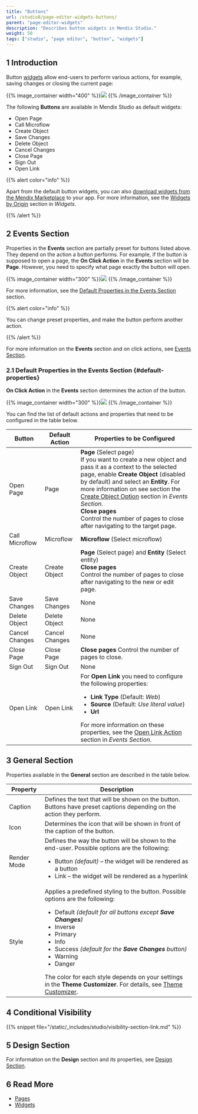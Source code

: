 ```yaml
---
title: "Buttons"
url: /studio8/page-editor-widgets-buttons/
parent: "page-editor-widgets"
description: "Describes button widgets in Mendix Studio."
weight: 50
tags: ["studio", "page editor", "button", "widgets"]
---
```


## 1 Introduction 

Button [widgets](/studio8/page-editor-widgets/) allow end-users to perform various actions, for example, saving changes or closing the current page: 

{{% image_container width="400" %}}![](/attachments/studio8/page-editor/page-editor-widgets/page-editor-widgets-buttons/button-example.png)
{{% /image_container %}}

The following **Buttons** are available in Mendix Studio as default widgets:

* Open Page
* Call Microflow
* Create Object
* Save Changes
* Delete Object
* Cancel Changes
* Close Page
* Sign Out
* Open Link

{{% alert color="info" %}}

Apart from the default button widgets, you can also [download widgets from the Mendix Marketplace](https://marketplace.mendix.com/) to your app. For more information, see the [Widgets by Origin](/studio8/page-editor-widgets/#widgets-by-origin) section in *Widgets*.

{{% /alert %}}

## 2 Events Section

Properties in the **Events** section are partially preset for buttons listed above. They depend on the action a button performs. For example, if the button is supposed to open a page, the **On Click Action** in the **Events** section will be **Page**. However, you need to specify what page exactly the button will open. 

{{% image_container width="300" %}}![](/attachments/studio8/page-editor/page-editor-widgets/page-editor-widgets-buttons/events-section-page-button.png)
{{% /image_container %}}

For more information, see the [Default Properties in the Events Section](#default-properties) section. 

{{% alert color="info" %}}

You can change preset properties, and make the button perform another action. 

{{% /alert %}}

For more information on the **Events** section and on click actions, see [Events Section](/studio8/page-editor-widgets-events-section/).

### 2.1 Default Properties in the Events Section {#default-properties}

**On Click Action** in the **Events** section determines the action of the button. 

{{% image_container width="300" %}}![](/attachments/studio8/page-editor/page-editor-widgets/page-editor-widgets-buttons/events-section.png)
{{% /image_container %}}

You can find the list of default actions and properties that need to be configured in the table below. 

| Button         | Default Action | Properties to be Configured                                  |
| -------------- | -------------- | ------------------------------------------------------------ |
| Open Page      | Page           | **Page** (Select page) <br />If you want to create a new object and pass it as a context to the selected page, enable **Create Object** (disabled by default) and select an **Entity**. For more information on see section the [Create Object Option](/studio8/page-editor-widgets-events-section/#create-object-option) section in *Events Section*. <br /> **Close pages** <br />Control the number of pages to close after navigating to the target page. |
| Call Microflow | Microflow      | **Microflow** (Select microflow)                             |
| Create Object  | Create Object  | **Page** (Select page) and **Entity** (Select entity) <br /> **Close pages** <br />Control the number of pages to close after navigating to the new or edit page.       |
| Save Changes   | Save Changes   | None                                                         |
| Delete Object  | Delete Object  | None                                                         |
| Cancel Changes | Cancel Changes | None                                                         |
| Close Page     | Close Page     | **Close pages** Control the number of pages to close.        |
| Sign Out       | Sign Out       | None                                                         |
| Open Link      | Open Link      | For **Open Link** you need to configure the following properties: <ul><li>**Link Type** (Default: *Web*)</li><li>**Source** (Default: *Use literal value*)</li><li>**Url**</li></ul> For more information on these properties, see the [Open Link Action](/studio8/page-editor-widgets-events-section/#open-link-action) section in *Events Section*. |

## 3 General Section

Properties available in the **General** section are described in the table below.

| Property    | Description                                                  |
| ----------- | ------------------------------------------------------------ |
| Caption     | Defines the text that will be shown on the button. Buttons have preset captions depending on the action they perform. |
| Icon        | Determines the icon that will be shown in front of the caption of the button. |
| Render Mode | Defines the way the button will be shown to the end-user. Possible options are the following: <ul><li>Button  *(default)*  – the widget will be rendered as a button</li><li>Link – the widget will be rendered as a hyperlink</li></ul> |
| Style       | Applies a predefined styling to the button. Possible options are the following: <ul><li>Default <em>(default for all buttons except **Save Changes**)</em></li><li>Inverse</li><li>Primary</li><li>Info</li><li>Success <em>(default for the **Save Changes** button)</em></li><li>Warning</li><li>Danger</li></ul>The color for each style depends on your settings in the **Theme Customizer**. For details, see [Theme Customizer](/studio8/theme-customizer/). |

## 4 Conditional Visibility

{{% snippet file="/static/_includes/studio/visibility-section-link.md" %}}

## 5 Design Section

For information on the **Design** section and its properties, see [Design Section](/studio8/page-editor-widgets-design-section/).

## 6 Read More

* [Pages](/studio8/page-editor/) 
* [Widgets](/studio8/page-editor-widgets/)
